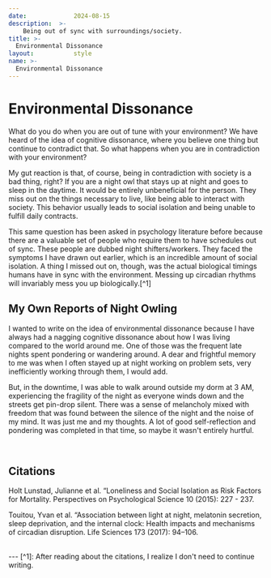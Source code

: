 ```yaml
---
date:             2024-08-15
description:  >-
    Being out of sync with surroundings/society.
title: >-
  Environmental Dissonance
layout:           style
name: >-
  Environmental Dissonance
---
```

# Environmental Dissonance

What do you do when you are out of tune with your environment? We have heard of the idea of cognitive dissonance, where you believe one thing but continue to contradict that. So what happens when you are in contradiction with your environment?

My gut reaction is that, of course, being in contradiction with society is a bad thing, right? If you are a night owl that stays up at night and goes to sleep in the daytime. It would be entirely unbeneficial for the person. They miss out on the things necessary to live, like being able to interact with society. This behavior usually leads to social isolation and being unable to fulfill daily contracts.

This same question has been asked in psychology literature before because there are a valuable set of people who require them to have schedules out of sync. These people are dubbed night shifters/workers. They faced the symptoms I have drawn out earlier, which is an incredible amount of social isolation. A thing I missed out on, though, was the actual biological timings humans have in sync with the environment. Messing up circadian rhythms will invariably mess you up biologically.[^1]

## My Own Reports of Night Owling

I wanted to write on the idea of environmental dissonance because I have always had a nagging cognitive dissonance about how I was living compared to the world around me. One of those was the frequent late nights spent pondering or wandering around. A dear and frightful memory to me was when I often stayed up at night working on problem sets, very inefficiently working through them, I would add. 

But, in the downtime, I was able to walk around outside my dorm at 3 AM, experiencing the fragility of the night as everyone winds down and the streets get pin-drop silent. There was a sense of melancholy mixed with freedom that was found between the silence of the night and the noise of my mind. It was just me and my thoughts. A lot of good self-reflection and pondering was completed in that time, so maybe it wasn't entirely hurtful.

<br/>

## Citations

Holt Lunstad, Julianne et al. “Loneliness and Social Isolation as Risk Factors for Mortality. Perspectives on Psychological Science 10 (2015): 227 - 237.

Touitou, Yvan et al. “Association between light at night, melatonin secretion, sleep deprivation, and the internal clock: Health impacts and mechanisms of circadian disruption. Life Sciences 173 (2017): 94–106.

<br/>
---
[^1]: After reading about the citations, I realize I don't need to continue writing.
